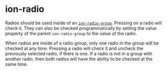# ion-radio

Radios should be used inside of an [`ion-radio-group`](../radio-group). Pressing on a radio will check it. They can also be checked programmatically by setting the value property of the parent `ion-radio-group` to the value of the radio.
  
When radios are inside of a radio group, only one radio in the group will be checked at any time. Pressing a radio will check it and uncheck the previously selected radio, if there is one. If a radio is not in a group with another radio, then both radios will have the ability to be checked at the same time.



